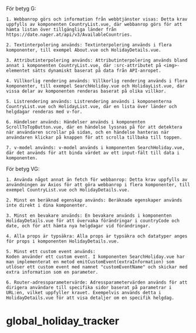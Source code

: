 För betyg G:

    1. Webbanrop görs och information från webbtjänster visas: Detta krav uppfylls av komponenten CountryList.vue, där webbanrop görs för att hämta listan över tillgängliga länder från https://date.nager.at/api/v3/AvailableCountries.

    2. Textinterpolering används: Textinterpolering används i flera komponenter, till exempel About.vue och HolidayDetails.vue.

    3. Attributinterpolering används: Attributinterpolering används bland annat i komponenten CountryList.vue, där :src-attributet på <img>-elementet sätts dynamiskt baserat på data från API-anropet.

    4. Villkorlig rendering används: Villkorlig rendering används i flera komponenter, till exempel SearchHoliday.vue och HolidayList.vue, där vissa delar av komponenten renderas baserat på olika villkor.

    5. Listrendering används: Listrendering används i komponenterna CountryList.vue och HolidayList.vue, där en lista över länder och helgdagar renderas med v-for.

    6. Händelser används: Händelser används i komponenten ScrollToTopButton.vue, där en händelse lyssnas på för att detektera när användaren scrollar på sidan, och en händelse hanteras när användaren klickar på knappen för att scrolla tillbaka till toppen.

    7. v-model används: v-model används i komponenten SearchHoliday.vue, där det används för att binda värdet av ett input-fält till data i komponenten.

För betyg VG:

    1. Använda något annat än fetch för webbanrop: Detta krav uppfylls av användningen av Axios för att göra webbanrop i flera komponenter, till exempel CountryList.vue och HolidayDetails.vue.

    2. Minst en beräknad egenskap används: Beräknade egenskaper används inte direkt i dina komponenter.

    3. Minst en bevakare används: En bevakare används i komponenten HolidayDetails.vue för att övervaka förändringar i countryCode och date, och för att hämta nya helgdagar vid förändringar.

    4. Alla props är typsäkra: Alla props är typsäkra och datatyper anges för props i komponenten HolidayDetails.vue.

    5. Minst ett custom event används:
    Koden använder ett custom event. I komponenten SearchHoliday.vue har man implementerat en metod emitCustomEvent(extraInformation) som utlöser ett custom event med namnet "customEventName" och skickar med extra information som en parameter.

    6. Router-adressparametervärde: Adressparametervärden används för att dirigera användare till specifika sidor baserat på parametrar i URL:en, vilket uppfyller kravet. Exempelvis används detta i HolidayDetails.vue för att visa detaljer om en specifik helgdag.
# global_holiday_tracker
